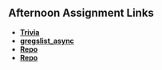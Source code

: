 ## Afternoon Assignment Links

* **[Trivia](https://github.com/mattwong91/trivia)**
* **[gregslist_async](https://github.com/mattwong91/gregslist_async)**
* **[Repo](https://github.com/mattwong91/<ASSIGNMENT_REPO>)**
* **[Repo](https://github.com/mattwong91/<ASSIGNMENT_REPO>)**
